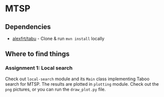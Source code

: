 # MTSP

## Dependencies

- [alexfrt/tabu](https://github.com/alexfrt/tabu) - Clone & run `mvn install` locally

## Where to find things

### Assignment 1: Local search

Check out `local-search` module and its `Main` class implementing Taboo search for MTSP.
The results are plotted in `plotting` module. Check out the `png` pictures,
or you can run the `draw_plot.py` file.
